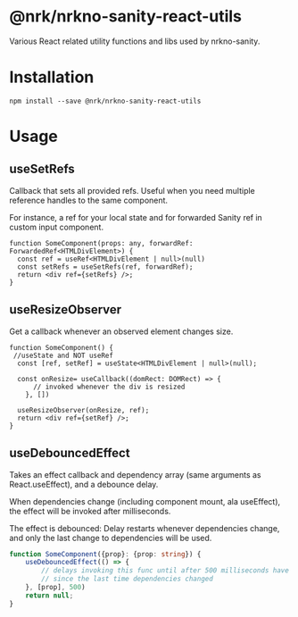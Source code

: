 # @nrk/nrkno-sanity-react-utils

Various React related utility functions and libs used by nrkno-sanity.

# Installation

`npm install --save @nrk/nrkno-sanity-react-utils`

# Usage

## useSetRefs

Callback that sets all provided refs. Useful when you need multiple reference handles to the same component.

For instance, a ref for your local state and for forwarded Sanity ref in custom input component.

```tsx
function SomeComponent(props: any, forwardRef: ForwardedRef<HTMLDivElement>) {
  const ref = useRef<HTMLDivElement | null>(null)
  const setRefs = useSetRefs(ref, forwardRef);
  return <div ref={setRefs} />;
}
```

## useResizeObserver

Get a callback whenever an observed element changes size.

```tsx
function SomeComponent() {
 //useState and NOT useRef
  const [ref, setRef] = useState<HTMLDivElement | null>(null);

  const onResize= useCallback((domRect: DOMRect) => {
      // invoked whenever the div is resized
    }, [])
    
  useResizeObserver(onResize, ref);
  return <div ref={setRef} />;
}
```

## useDebouncedEffect

Takes an effect callback and dependency array (same arguments as React.useEffect),
and a debounce delay.

When dependencies change (including component mount, ala useEffect),
the effect will be invoked after <delay> milliseconds.

The effect is debounced:
Delay restarts whenever dependencies change, and only the last
change to dependencies will be used.

```ts
function SomeComponent({prop}: {prop: string}) {
    useDebouncedEffect(() => {
        // delays invoking this func until after 500 milliseconds have elapsed 
        // since the last time dependencies changed
    }, [prop], 500)
    return null;
}
```
